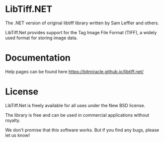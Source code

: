 LibTiff.NET
===========

The .NET version of original libtiff library written by Sam Leffler and others.

LibTiff.Net provides support for the Tag Image File Format (TIFF), a widely used format for storing image data.


Documentation
=============

Help pages can be found here
https://bitmiracle.github.io/libtiff.net/


License
=======

LibTiff.Net is freely available for all uses under the New BSD license.

The library is free and can be used in commercial applications without royalty.

We don't promise that this software works. But if you find any bugs, please let us know!
